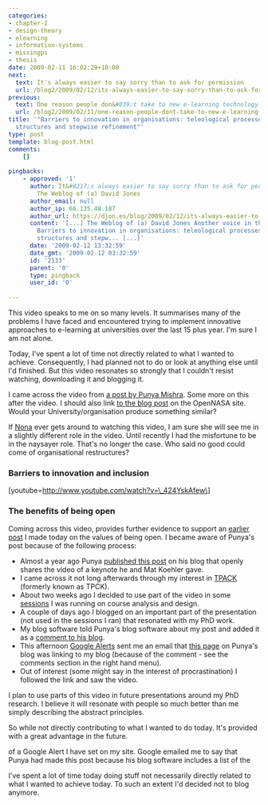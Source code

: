 ```yaml
---
categories:
- chapter-2
- design-theory
- elearning
- information-systems
- missingps
- thesis
date: 2009-02-11 16:02:29+10:00
next:
  text: It's always easier to say sorry than to ask for permission
  url: /blog2/2009/02/12/its-always-easier-to-say-sorry-than-to-ask-for-permission/
previous:
  text: One reason people don&#039;t take to new e-learning technology
  url: /blog2/2009/02/11/one-reason-people-dont-take-to-new-e-learning-technology/
title: '"Barriers to innovation in organisations: teleological processes, organisational
  structures and stepwise refinement"'
type: post
template: blog-post.html
comments:
    []
    
pingbacks:
    - approved: '1'
      author: It&#8217;s always easier to say sorry than to ask for permission &laquo;
        The Weblog of (a) David Jones
      author_email: null
      author_ip: 66.135.48.187
      author_url: https://djon.es/blog/2009/02/12/its-always-easier-to-say-sorry-than-to-ask-for-permission/
      content: '[...] The Weblog of (a) David Jones Another voice in the blogosphere    &laquo;
        Barriers to innovation in organisations: teleological processes, organisational
        structures and stepw... [...]'
      date: '2009-02-12 13:32:59'
      date_gmt: '2009-02-12 03:32:59'
      id: '2133'
      parent: '0'
      type: pingback
      user_id: '0'
    
---
```

This video speaks to me on so many levels. It summarises many of the problems I have faced and encountered trying to implement innovative approaches to e-learning at universities over the last 15 plus year. I'm sure I am not alone.

Today, I've spent a lot of time not directly related to what I wanted to achieve. Consequently, I had planned not to do or look at anything else until I'd finished. But this video resonates so strongly that I couldn't resist watching, downloading it and blogging it.

I came across the video from [a post by Punya Mishra](http://punya.educ.msu.edu/2009/02/10/barriers-to-innovation-inclusion/). Some more on this after the video. I should also link [to the blog post](http://www.opennasa.com/2009/01/28/barriers-to-innovation-and-inclusion/) on the OpenNASA site. Would your University/organisation produce something similar?

If [Nona](http://nonamuldoon.wordpress.com/) ever gets around to watching this video, I am sure she will see me in a slightly different role in the video. Until recently I had the misfortune to be in the naysayer role. That's no longer the case. Who said no good could come of organisational restructures?

### Barriers to innovation and inclusion

\[youtube=http://www.youtube.com/watch?v=\_424YskAfew\]

### The benefits of being open

Coming across this video, provides further evidence to support an [earlier post](/blog2/2009/02/11/the-value-of-being-open/) I made today on the values of being open. I became aware of Punya's post because of the following process:

- Almost a year ago Punya [published this post](http://punya.educ.msu.edu/2008/03/18/site-2008-keynote/) on his blog that openly shares the video of a keynote he and Mat Koehler gave.
- I came across it not long afterwards through my interest in [TPACK](http://www.tpck.org/) (formerly known as TPCK).
- About two weeks ago I decided to use part of the video in some [sessions](http://coursedesign.wordpress.com/) I was running on course analysis and design.
- A couple of days ago I blogged on an important part of the presentation (not used in the sessions I ran) that resonated with my PhD work.
- My blog software told Punya's blog software about my post and added it as a [comment to his blog](http://punya.educ.msu.edu/2008/03/18/site-2008-keynote/#comment-29919).
- This afternoon [Google Alerts](http://punya.educ.msu.edu/2009/02/10/barriers-to-innovation-inclusion/) sent me an email that [this page](http://punya.educ.msu.edu/2009/02/10/barriers-to-innovation-inclusion/) on Punya's blog was linking to my blog (because of the comment - see the comments section in the right hand menu).
- Out of interest (some might say in the interest of procrastination) I followed the link and saw the video.

I plan to use parts of this video in future presentations around my PhD research. I believe it will resonate with people so much better than me simply describing the abstract principles.

So while not directly contributing to what I wanted to do today. It's provided with a great advantage in the future.

of a Google Alert I have set on my site. Google emailed me to say that Punya had made this post because his blog software includes a list of the

I've spent a lot of time today doing stuff not necessarily directly related to what I wanted to achieve today. To such an extent I'd decided not to blog anymore.